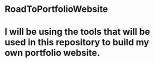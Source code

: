 # RoadToPortfolioWebsite
# I will be using the tools that will be used in this repository to build my own portfolio website.
